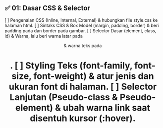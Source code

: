 ## ✅ 01: Dasar CSS & Selector
[ ] Pengenalan CSS (Inline, Internal, External) & hubungkan file style.css ke halaman html.
[ ] Sintaks CSS & Box Model (margin, padding, border) & beri padding pada <body> dan border pada gambar.
[ ] Selector Dasar (element, class, id) & Warna, lalu beri warna latar pada <header> & warna teks pada <h1>.
[ ] Styling Teks (font-family, font-size, font-weight) & atur jenis dan ukuran font di halaman.
[ ] Selector Lanjutan (Pseudo-class & Pseudo-element) & ubah warna link saat disentuh kursor (:hover).
